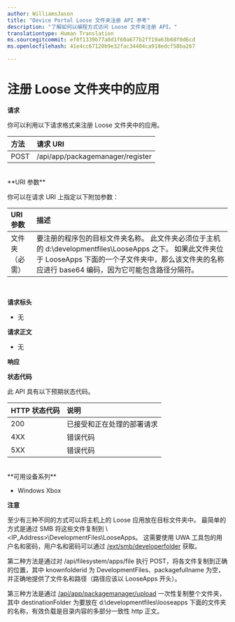 ```yaml
---
author: WilliamsJason
title: "Device Portal Loose 文件夹注册 API 参考"
description: "了解如何以编程方式访问 Loose 文件夹注册 API。"
translationtype: Human Translation
ms.sourcegitcommit: ef0f1339b77a8d1f60a677b2ff19a63b68f0d6cd
ms.openlocfilehash: 41e4cc67120b9e32fac34404ca918edcf58ba267

---
```


# 注册 Loose 文件夹中的应用  

**请求**

你可以利用以下请求格式来注册 Loose 文件夹中的应用。

方法      | 请求 URI
:------     | :------
POST | /api/app/packagemanager/register
<br />
**URI 参数**

你可以在请求 URI 上指定以下附加参数：

URI 参数      | 描述
:------     | :-----
文件夹（必需） | 要注册的程序包的目标文件夹名称。 此文件夹必须位于主机的 d:\developmentfiles\LooseApps 之下。 如果此文件夹位于 LooseApps 下面的一个子文件夹中，那么该文件夹的名称应进行 base64 编码，因为它可能包含路径分隔符。
<br />

**请求标头**

- 无

**请求正文**

- 无

**响应**

**状态代码**

此 API 具有以下预期状态代码。

HTTP 状态代码      | 说明
:------     | :-----
200 | 已接受和正在处理的部署请求
4XX | 错误代码
5XX | 错误代码
<br />
**可用设备系列**

* Windows Xbox

**注意**

至少有三种不同的方式可以将主机上的 Loose 应用放在目标文件夹中。 最简单的方式是通过 SMB 将这些文件复制到 \\&lt;IP_Address&gt;\DevelopmentFiles\LooseApps。 这需要使用 UWA 工具包的用户名和密码，用户名和密码可以通过 [/ext/smb/developerfolder](wdp-smb-api.md) 获取。 

第二种方法是通过对 /api/filesystem/apps/file 执行 POST，将各文件复制到正确的位置，其中 knownfolderid 为 DevelopmentFiles、packagefullname 为空，并正确地提供了文件名和路径（路径应该以 LooseApps 开头）。

第三种方法是通过 [/api/app/packagemanager/upload](wdp-folder-upload.md) 一次性复制整个文件夹，其中 destinationFolder 为要放在 d:\developmentfiles\looseapps 下面的文件夹的名称，有效负载是目录内容的多部分一致性 http 正文。




<!--HONumber=Jul16_HO1-->


